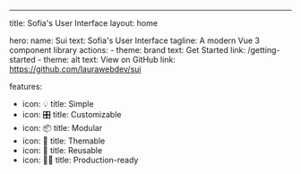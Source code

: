 ---
title: Sofia's User Interface
layout: home

hero:
  name: Sui
  text: Sofia's User Interface
  tagline: A modern Vue 3 component library
  actions:
    - theme: brand
      text: Get Started
      link: /getting-started
    - theme: alt
      text: View on GitHub
      link: https://github.com/laurawebdev/sui

features:
  - icon: 💡
    title: Simple
  - icon: 🎛️
    title: Customizable
  - icon: 📦
    title: Modular
  - icon: 🎨
    title: Themable
  - icon: 🔄
    title: Reusable
  - icon: 👩‍💻
    title: Production-ready